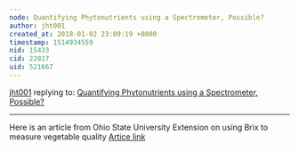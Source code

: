 ```yaml
---
node: Quantifying Phytonutrients using a Spectrometer, Possible?
author: jht001
created_at: 2018-01-02 23:09:19 +0000
timestamp: 1514934559
nid: 15433
cid: 22817
uid: 521667
---
```




[jht001](../profile/jht001) replying to: [Quantifying Phytonutrients using a Spectrometer, Possible?](../notes/zayas/12-26-2017/quantifying-phytonutrients-using-a-spectrometer-possible)

----
Here is an article from Ohio State University Extension on using Brix to measure vegetable quality
[Artice link](https://ohioline.osu.edu/factsheet/HYG-1651)